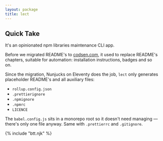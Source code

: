 ```yaml
---
layout: package
title: lect
---
```


## Quick Take

It's an opinionated npm libraries maintenance CLI app.

Before we migrated README's to [codsen.com](https://codsen.com), it used to replace README's chapters, suitable for automation: installation instructions, badges and so on.

Since the migration, Nunjucks on Eleventy does the job, `lect` only generates placeholder README's and all auxiliary files:

- `rollup.config.json`
- `.prettierignore`
- `.npmignore`
- `.npmrc`
- `LICENCE`

The `babel.config.js` sits in a monorepo root so it doesn't need managing — there's only one file anyway. Same with `.prettierrc` and `.gitignore`.

{% include "btt.njk" %}
